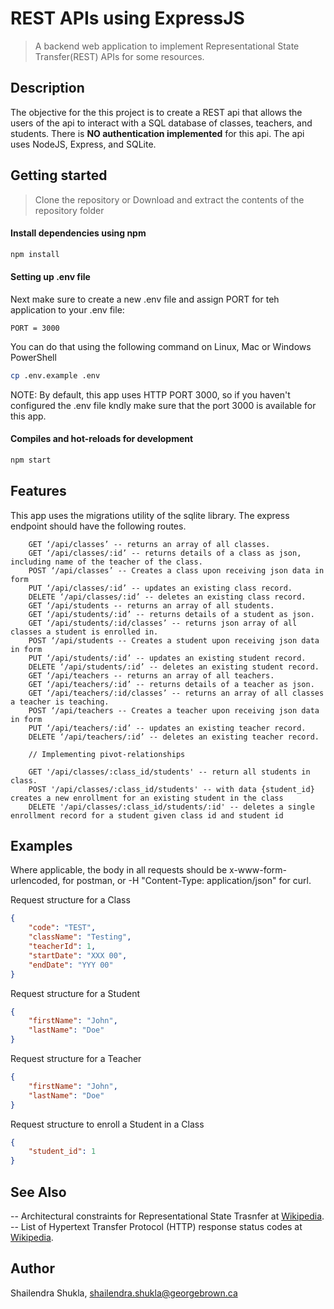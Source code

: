 # REST APIs using ExpressJS
> A backend web application to implement Representational State Transfer(REST) APIs for some resources.


## Description
The objective for the this project is to create a REST api that allows the users of the api to interact with a SQL database of classes, teachers, and students. There is **NO authentication implemented** for this api. The api uses NodeJS, Express, and SQLite.


## Getting started
> Clone the repository or Download and extract the contents of the repository folder

#### Install dependencies using npm
```bash
npm install
```

#### Setting up .env file
Next make sure to create a new .env file and assign PORT for teh application to your .env file:
```
PORT = 3000
```
You can do that using the following command on Linux, Mac or Windows PowerShell
```bash
cp .env.example .env
```
NOTE: By default, this app uses HTTP PORT 3000, so if you haven't configured the .env file kndly make sure that the port 3000 is available for this app.

#### Compiles and hot-reloads for development 
```bash
npm start
```


## Features
This app uses the migrations utility of the sqlite library.
The express endpoint should have the following routes.
```
    GET ‘/api/classes’ -- returns an array of all classes.
    GET ‘/api/classes/:id’ -- returns details of a class as json, including name of the teacher of the class.
    POST ‘/api/classes’ -- Creates a class upon receiving json data in form
    PUT ‘/api/classes/:id’ -- updates an existing class record.
    DELETE ‘/api/classes/:id’ -- deletes an existing class record.
    GET ‘/api/students -- returns an array of all students.
    GET ‘/api/students/:id’ -- returns details of a student as json.
    GET ‘/api/students/:id/classes’ -- returns json array of all classes a student is enrolled in.
    POST ‘/api/students -- Creates a student upon receiving json data in form
    PUT ‘/api/students/:id’ -- updates an existing student record.
    DELETE ‘/api/students/:id’ -- deletes an existing student record.
    GET ‘/api/teachers -- returns an array of all teachers.
    GET ‘/api/teachers/:id’ -- returns details of a teacher as json.
    GET ‘/api/teachers/:id/classes’ -- returns an array of all classes a teacher is teaching.
    POST ‘/api/teachers -- Creates a teacher upon receiving json data in form
    PUT ‘/api/teachers/:id’ -- updates an existing teacher record.
    DELETE ‘/api/teachers/:id’ -- deletes an existing teacher record.
    
    // Implementing pivot-relationships
    
    GET '/api/classes/:class_id/students' -- return all students in class.
    POST '/api/classes/:class_id/students' -- with data {student_id} creates a new enrollment for an existing student in the class
    DELETE '/api/classes/:class_id/students/:id' -- deletes a single enrollment record for a student given class id and student id
```

## Examples
Where applicable, the body in all requests should be x-www-form-urlencoded, for postman, or -H "Content-Type: application/json" for curl.

Request structure for a Class
```JSON
{
    "code": "TEST",
    "className": "Testing",
    "teacherId": 1,
    "startDate": "XXX 00",
    "endDate": "YYY 00"
}
```

Request structure for a Student
```JSON
{
    "firstName": "John",
    "lastName": "Doe"
}
```

Request structure for a Teacher
```JSON
{
    "firstName": "John",
    "lastName": "Doe"
}
```

Request structure to enroll a Student in a Class
```JSON
{
    "student_id": 1
}
```


## See Also
-- Architectural constraints for Representational State Trasnfer at [Wikipedia](https://en.wikipedia.org/wiki/Representational_state_transfer#Architectural_constraints).
-- List of Hypertext Transfer Protocol (HTTP) response status codes at [Wikipedia](https://en.wikipedia.org/wiki/List_of_HTTP_status_codes).


## Author
Shailendra Shukla, shailendra.shukla@georgebrown.ca